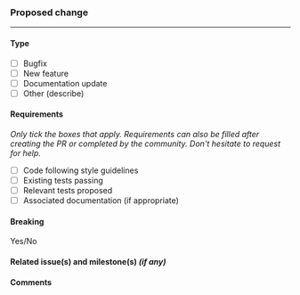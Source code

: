 ### Proposed change
<!-- description -->

***

#### Type
- [ ] Bugfix
- [ ] New feature
- [ ] Documentation update
- [ ] Other (describe)

#### Requirements
*Only tick the boxes that apply. Requirements can also be filled after creating the PR or completed by the community. Don't hesitate to request for help.*

- [ ] Code following style guidelines
- [ ] Existing tests passing
- [ ] Relevant tests proposed
- [ ] Associated documentation (if appropriate)

#### Breaking 
Yes/No

#### Related issue(s) and milestone(s) *(if any)*

#### Comments
